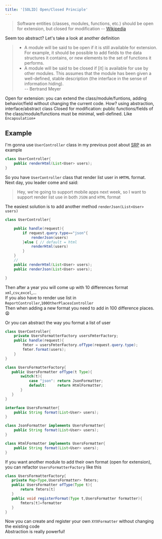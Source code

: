 ```yaml
---
title: '[SOLID] Open/Closed Principle'
---
```

>Software entities (classes, modules, functions, etc.) should be open for extension, but closed for modification
> -- [Wikipedia](https://en.wikipedia.org/wiki/Open%E2%80%93closed_principle)
<!--more-->

Seem too abstract? Let's take a look at another definition

> - A module will be said to be open if it is still available for extension. For example, it should be possible to add fields to the data structures it contains, or new elements to the set of functions it performs.  
> - A module will be said to be closed if [it] is available for use by other modules. This assumes that the module has been given a well-defined, stable description (the interface in the sense of information hiding).  
> -- Bertrand Meyer 

Open for extension: you can extend the class/module/funtions, adding behavior/field without changing the current code. How? using abstraction, interface/abstract class
Closed for modification: public functions/fields of the class/module/functions must be minimal, well-defined.  Like `Encapsulation+`

## Example
I'm  gonna use `UserController` class in my previous post about [SRP](/fundamental/solid/solid-single-responsibility/)
as an example
``` java
class UserController{
    public renderHtml(List<User> users);
}
```
So you have `UserController` class that render list user in `HMTML` format.  
Next day, you leader come and said:
>Hey, we're going to support mobile apps next week, so I want to support render list use in both `JSON` and `HTML` format

The easiest solution is to add another method `renderJson(List<User> users)`  

``` java
class UserController{

    public handle(request){
        if request.query.type=="json"{
            renderJson(users)
        }else { // default = html
            renderHtml(users)
        }
    }
    //
    public renderHtml(List<User> users);
    public renderJson(List<User> users);

}
```
Then after a year you will come up with 10 differences format `xml`,`csv`,`excel`,...  
If you also have to render use list in `ReportController`,`100OtherPlacesController`  
Then when adding a new format you need to add in 100 difference places. 😩

Or you can abstract the way you format a list of user
``` java
class UserController{
    private UsersFormatterFactory usersFmterFactory;
    public handle(request){
        fmter = usersFmterFactory.ofType(request.query.type);
        fmter.format(users);
    }
}

class UsersFormatterFactory{
   public UsersFormatter ofType(t Type){
       switch(t){
           case "json": return JsonFormatter;
           default:     return HtmlFormatter;
       }
   }
}

interface UsersFormatter{
    public String format(List<User> users);
}

class JsonFormatter implements UsersFormatter{
    public String format(List<User> users);
}

class HtmlFormatter implements UsersFormatter{
    public String format(List<User> users);
}
```
If you want another module to add their own format (open for extension), you can refactor `UsersFormatterFactory` like this  
``` java
class UsersFormatterFactory{
   private Map<Type,UsersFormatter> fmters;
   public UsersFormatter ofType(Type t){
       return fmters[t]
   }
   public void registerFormat(Type t,UsersFormatter formatter){
       fmters[t]=formatter
   }
}
```
Now you can create and register your own `XYXFormatter` without changing the existing code  
Abstraction is really powerful!



